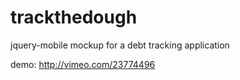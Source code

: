 trackthedough
=============

jquery-mobile mockup for a debt tracking application

demo: http://vimeo.com/23774496

